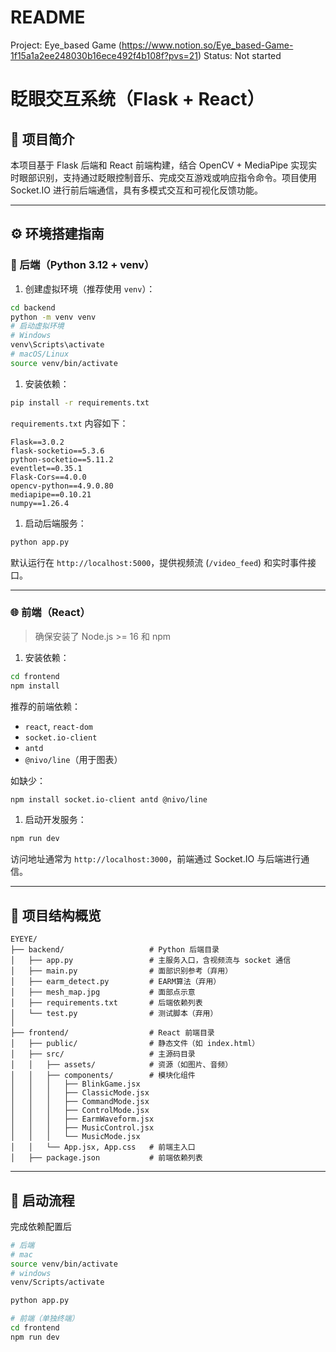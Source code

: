 # README

Project: Eye_based Game (https://www.notion.so/Eye_based-Game-1f15a1a2ee248030b16ece492f4b108f?pvs=21)
Status: Not started

# 眨眼交互系统（Flask + React）

## 🧠 项目简介

本项目基于 Flask 后端和 React 前端构建，结合 OpenCV + MediaPipe 实现实时眼部识别，支持通过眨眼控制音乐、完成交互游戏或响应指令命令。项目使用 Socket.IO 进行前后端通信，具有多模式交互和可视化反馈功能。

---

## ⚙️ 环境搭建指南

### 📌 后端（Python 3.12 + venv）

1. 创建虚拟环境（推荐使用 `venv`）：

```bash
cd backend
python -m venv venv
# 启动虚拟环境
# Windows
venv\Scripts\activate
# macOS/Linux
source venv/bin/activate

```

1. 安装依赖：

```bash
pip install -r requirements.txt
```

`requirements.txt` 内容如下：

```
Flask==3.0.2
flask-socketio==5.3.6
python-socketio==5.11.2
eventlet==0.35.1
Flask-Cors==4.0.0
opencv-python==4.9.0.80
mediapipe==0.10.21
numpy==1.26.4
```

1. 启动后端服务：

```bash
python app.py
```

默认运行在 `http://localhost:5000`，提供视频流 (`/video_feed`) 和实时事件接口。

---

### 🌐 前端（React）

> 确保安装了 Node.js >= 16 和 npm
> 
1. 安装依赖：

```bash
cd frontend
npm install
```

推荐的前端依赖：

- `react`, `react-dom`
- `socket.io-client`
- `antd`
- `@nivo/line`（用于图表）

如缺少：

```bash
npm install socket.io-client antd @nivo/line
```

1. 启动开发服务：

```bash
npm run dev
```

访问地址通常为 `http://localhost:3000`，前端通过 Socket.IO 与后端进行通信。

---

## 📁 项目结构概览

```
EYEYE/
├── backend/                   # Python 后端目录
│   ├── app.py                 # 主服务入口，含视频流与 socket 通信
│   ├── main.py                # 面部识别参考（弃用）
│   ├── earm_detect.py         # EARM算法（弃用）
│   ├── mesh_map.jpg           # 面部点示意
│   ├── requirements.txt       # 后端依赖列表
│   └── test.py                # 测试脚本（弃用）
│
├── frontend/                  # React 前端目录
│   ├── public/                # 静态文件（如 index.html）
│   ├── src/                   # 主源码目录
│   │   ├── assets/            # 资源（如图片、音频）
│   │   ├── components/        # 模块化组件
│   │   │   ├── BlinkGame.jsx
│   │   │   ├── ClassicMode.jsx
│   │   │   ├── CommandMode.jsx
│   │   │   ├── ControlMode.jsx
│   │   │   ├── EarmWaveform.jsx
│   │   │   ├── MusicControl.jsx
│   │   │   └── MusicMode.jsx
│   │   └── App.jsx, App.css   # 前端主入口
│   ├── package.json           # 前端依赖列表
```

---

## 🚀 启动流程

完成依赖配置后

```bash
# 后端
# mac
source venv/bin/activate
# windows
venv/Scripts/activate

python app.py

# 前端（单独终端）
cd frontend
npm run dev
```